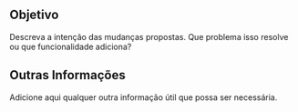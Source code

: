 ## Objetivo

Descreva a intenção das mudanças propostas. Que problema isso resolve ou que funcionalidade adiciona?

## Outras Informações

Adicione aqui qualquer outra informação útil que possa ser necessária.
